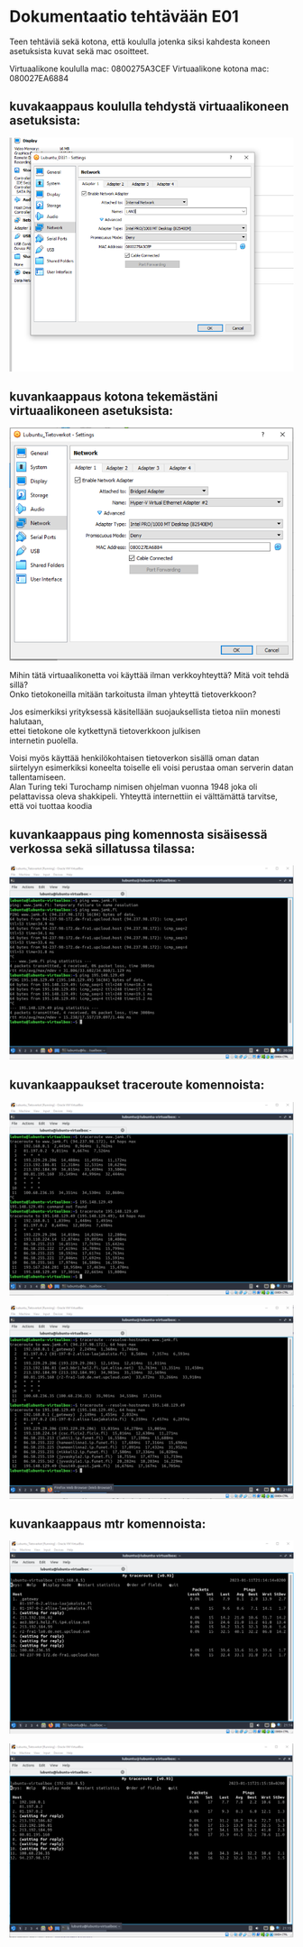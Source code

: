 # Dokumentaatio tehtävään E01

Teen tehtäviä sekä kotona, että koululla jotenka siksi kahdesta koneen asetuksista kuvat sekä mac osoitteet.

Virtuaalikone koululla mac: 0800275A3CEF
Virtuaalikone kotona mac: 080027EA6884

## kuvakaappaus koululla tehdystä virtuaalikoneen asetuksista:

![](documentation/E01/mymachine.png)

## kuvankaappaus kotona tekemästäni virtuaalikoneen asetuksista:

![](documentation/E01/kotikoneen_asetukset.png)

Mihin tätä virtuaalikonetta voi käyttää ilman verkkoyhteyttä? Mitä voit tehdä sillä?<br/>
Onko tietokoneilla mitään tarkoitusta ilman yhteyttä tietoverkkoon?<br/>

Jos esimerkiksi yrityksessä käsitellään suojauksellista tietoa niin monesti halutaan,<br/>
ettei tietokone ole kytkettynä tietoverkkoon julkisen<br/>
internetin puolella.<br/>

Voisi myös käyttää henkilökohtaisen tietoverkon sisällä oman datan siirtelyyn esimerkiksi koneelta toiselle eli voisi perustaa oman serverin datan tallentamiseen.<br/>
Alan Turing teki Turochamp nimisen ohjelman vuonna 1948 joka oli pelattavissa oleva shakkipeli. Yhteyttä internettiin ei välttämättä tarvitse, että voi tuottaa koodia<br/>

## kuvankaappaus ping komennosta sisäisessä verkossa sekä sillatussa tilassa:

![](documentation/E01/screenshot1.png)

## kuvankaappaukset traceroute komennoista:

![](documentation/E01/traceroute1.png)

![](documentation/E01/traceroute2.png)

## kuvankaappaus mtr komennoista:

![](documentation/E01/mtr1.png)

![](documentation/E01/mtr2.png)